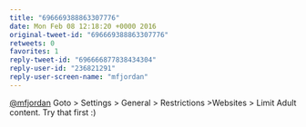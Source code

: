 ```yaml
---
title: "696669388863307776"
date: Mon Feb 08 12:18:20 +0000 2016
original-tweet-id: "696669388863307776"
retweets: 0
favorites: 1
reply-tweet-id: "696666877838434304"
reply-user-id: "236821291"
reply-user-screen-name: "mfjordan"
---
```

<a href="https://twitter.com/mfjordan">@mfjordan</a> Goto &gt; Settings &gt; General &gt; Restrictions &gt;Websites &gt; Limit Adult content. Try that first :)
